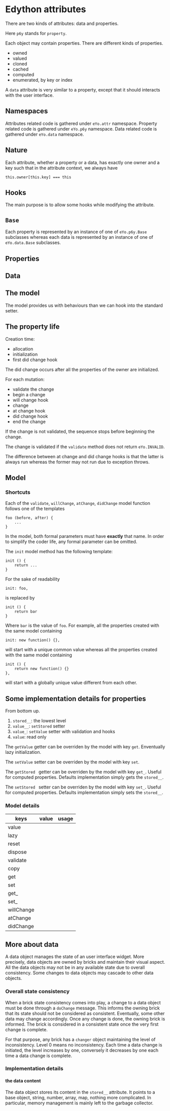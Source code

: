 # Edython attributes

There are two kinds of attributes: data and properties.

Here `p6y` stands for `property`.

Each object may contain properties.
There are different kinds of properties.

- owned
- valued
- cloned
- cached
- computed
- enumerated, by key or index

A `data` attribute is very similar to a property, except that it should interacts with the user interface.
 
## Namespaces

Attributes related code is gathered under `eYo.attr` namespace.
Property related code is gathered under `eYo.p6y` namespace.
Data related code is gathered under `eYo.data` namespace.

## Nature

Each attribute, whether a property or a data, has exactly one owner and a key such that in the attribute context, we always have
```
this.owner[this.key] === this
```

## Hooks
The main purpose is to allow some hooks while modifying the attribute.

## `Base`

Each property is represented by an instance of one of `eYo.p6y.Base` subclasses whereas each data is represented by an instance of one of `eYo.data.Base` subclasses.

## Properties

## Data

## The model

The model provides us with behaviours than we can hook into the standard setter.

## The property life

Creation time:

- allocation
- initialization
- first did change hook

The did change occurs after all the properties of the owner are initialized.

For each mutation:

- validate the change
- begin a change
- will change hook
- change
- at change hook
- did change hook
- end the change

If the change is not validated, the sequence stops before beginning the change.

The change is validated if the `validate` method does not return `eYo.INVALID`.

The difference between at change and did change hooks is that the latter is always run whereas the former may not run due to exception throws.


## Model

### Shortcuts

Each of the `validate`, `willChange`, `atChange`, `didChange` model function follows one of the templates

```
foo (before, after) {
	...
}
```
In the model, both formal parameters must have **exactly** that name.
In order to simplify the coder life, any formal parameter can be omitted.

The `init` model method has the following template:

```
init () {
	return ...
}
```
For the sake of readability

```
init: foo,
```
is replaced by
```
init () {
	return bar
}
```
Where `bar` is the value of `foo`.
For example, all the properties created with the same model containing

```
init: new function() {},
```
will start with a unique common value whereas all the properties created with the same model containing

```
init () {
	return new function() {}
},
```
will start with a globally unique value different from each other.

## Some implementation details for properties

From bottom up.

1. `stored__`: the lowest level
2. `value__`: `setStored` setter
3. `value_`: `setValue` setter with validation and hooks
4. `value`: read only

The `getValue` getter can be overriden by the model with key `get`. Enventually lazy initialization.

The `setValue` setter can be overriden by the model with key `set`.

The `getStored ` getter can be overriden by the model with key `get_`. Useful for computed properties. Defaults implementation simply gets the `stored__`.

The `setStored ` setter can be overriden by the model with key `set_`. Useful for computed properties. Defaults implementation simply sets the `stored__`.

### Model details

| keys | value | usage |
|---|---|---|
| value | | |
| lazy | | |
| reset | | |
| dispose | | |
| validate | | |
| copy | | |
| get | | |
| set | | |
| get_ | | |
| set_ | | |
| willChange | | |
| atChange | | |
| didChange | | |

## More about data

A data object manages the state of an user interface widget.
More precisely, data objects are owned by bricks and maintain their visual aspect.
All the data objects may not be in any available state due to overall consistency. Some changes to data objects may cascade to other data objects.

### Overall state consistency

When a brick state consistency comes into play, a change to a data object must be done through a `doChange` message. This informs the owning brick that its state should not be considered as consistent. Eventually, some other data may change accordingly. Once any change is done, the owning brick is informed. The brick is considered in a consistent state once the very first change is complete.

For that purpose, any brick has a `changer` object maintaining the level of inconsistency. Level 0 means no inconsistency. Each time a data change is initiated, the level increases by one, conversely it decreases by one each time a data change is complete.

### Implementation details

#### the data content

The data object stores its content in the `stored__` attribute. It points to a base object, string, number, array, map, nothing more complicated. In particular, memory management is mainly left to the garbage collector.

